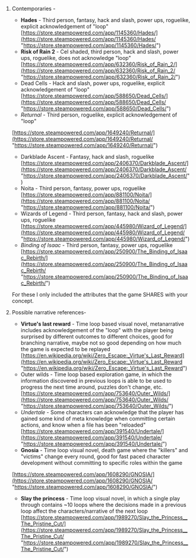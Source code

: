 1. Contemporaries -
    
    - **Hades** - Third person, fantasy, hack and slash, power ups, roguelike, explicit acknowledgement of "loop" [https://store.steampowered.com/app/1145360/Hades/](https://store.steampowered.com/app/1145360/Hades/ "https://store.steampowered.com/app/1145360/Hades/")
    - **Risk of Rain 2** - Cel shaded, third person, hack and slash, power ups, roguelike, does not acknowledge "loop" [https://store.steampowered.com/app/632360/Risk_of_Rain_2/](https://store.steampowered.com/app/632360/Risk_of_Rain_2/ "https://store.steampowered.com/app/632360/Risk_of_Rain_2/")
    - Dead Cells - Hack and slash, power ups, roguelike, explicit acknowledgement of "loop" [https://store.steampowered.com/app/588650/Dead_Cells/](https://store.steampowered.com/app/588650/Dead_Cells/ "https://store.steampowered.com/app/588650/Dead_Cells/")
    - _Returnal_ - Third person, roguelike, explicit acknowledgement of "loop"
    
    [https://store.steampowered.com/app/1649240/Returnal/](https://store.steampowered.com/app/1649240/Returnal/ "https://store.steampowered.com/app/1649240/Returnal/")
    
    - Darkblade Ascent - Fantasy, hack and slash, roguelike [https://store.steampowered.com/app/2406370/Darkblade_Ascent/](https://store.steampowered.com/app/2406370/Darkblade_Ascent/ "https://store.steampowered.com/app/2406370/Darkblade_Ascent/")
    - Noita - Third person, fantasy, power ups, roguelike [https://store.steampowered.com/app/881100/Noita/](https://store.steampowered.com/app/881100/Noita/ "https://store.steampowered.com/app/881100/Noita/")
    - Wizards of Legend - Third person, fantasy, hack and slash, power ups, roguelike [https://store.steampowered.com/app/445980/Wizard_of_Legend/](https://store.steampowered.com/app/445980/Wizard_of_Legend/ "https://store.steampowered.com/app/445980/Wizard_of_Legend/")
    - _Binding of Isaac_ - Third person, fantasy, power ups, roguelike [https://store.steampowered.com/app/250900/The_Binding_of_Isaac_Rebirth/](https://store.steampowered.com/app/250900/The_Binding_of_Isaac_Rebirth/ "https://store.steampowered.com/app/250900/The_Binding_of_Isaac_Rebirth/")
    
    For these I only included the attributes that the game SHARES with your concept.
    
2. Possible narrative references-
    
    - **Virtue's last reward** - Time loop based visual novel, metanarrative includes acknowledgement of the "loop" with the player being surprised by different outcomes to different choices, good for branching narrative, maybe not so good depending on how much the game is expected to be replayed [https://en.wikipedia.org/wiki/Zero_Escape:_Virtue's_Last_Reward](https://en.wikipedia.org/wiki/Zero_Escape:_Virtue's_Last_Reward "https://en.wikipedia.org/wiki/Zero_Escape:_Virtue's_Last_Reward")
    - Outer wilds - Time loop based exploration game, in which the information discovered in previous loops is able to be used to progress the next time around, puzzles don't change, etc. [https://store.steampowered.com/app/753640/Outer_Wilds/](https://store.steampowered.com/app/753640/Outer_Wilds/ "https://store.steampowered.com/app/753640/Outer_Wilds/")
    - _Undertale_ - Some characters can acknowledge that the player has gained some kind of meta knowledge when committing certain actions, and know when a file has been "reloaded" [https://store.steampowered.com/app/391540/Undertale/](https://store.steampowered.com/app/391540/Undertale/ "https://store.steampowered.com/app/391540/Undertale/")
    - **Gnosia** - Time loop visual novel, death game where the "killers" and "victims" change every round, good for fast paced character development without committing to specific roles within the game
    
    [https://store.steampowered.com/app/1608290/GNOSIA/](https://store.steampowered.com/app/1608290/GNOSIA/ "https://store.steampowered.com/app/1608290/GNOSIA/")
    
    - **Slay the princess** - Time loop visual novel, in which a single play through contains ~10 loops where the decisions made in a previous loop affect the characters/narrative of the next loop [https://store.steampowered.com/app/1989270/Slay_the_Princess__The_Pristine_Cut/](https://store.steampowered.com/app/1989270/Slay_the_Princess__The_Pristine_Cut/ "https://store.steampowered.com/app/1989270/Slay_the_Princess__The_Pristine_Cut/")
